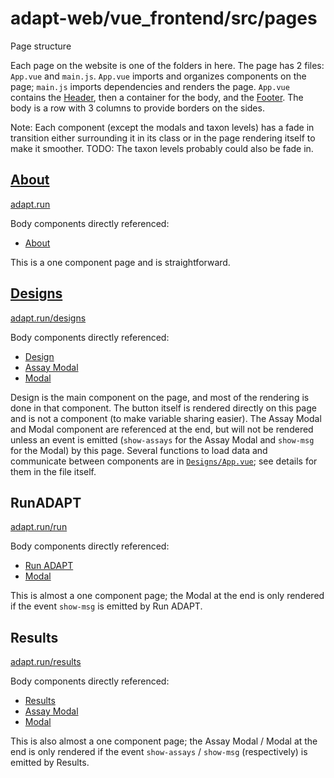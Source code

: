 # adapt-web/vue_frontend/src/pages
Page structure

Each page on the website is one of the folders in here. The page has 2 files: `App.vue` and `main.js`.
`App.vue` imports and organizes components on the page; `main.js` imports dependencies and renders the page.
`App.vue` contains the [Header](../components/README.md#header), then a container for the body, and the [Footer](../components/README.md#footer).
The body is a row with 3 columns to provide borders on the sides.

Note: Each component (except the modals and taxon levels) has a fade in transition either surrounding it in its class or in the page rendering itself to make it smoother.
TODO: The taxon levels probably could also be fade in.

## [About](About/App.vue)
[adapt.run](adapt.run)

Body components directly referenced:
 * [About](../components/README.md#about)

This is a one component page and is straightforward.

## [Designs](Designs/App.vue)
[adapt.run/designs](adapt.run/designs)

Body components directly referenced:
 * [Design](../components/README.md#modal)
 * [Assay Modal](../components/README.md#assay-modal)
 * [Modal](../components/README.md#modal)

Design is the main component on the page, and most of the rendering is done in that component.
The button itself is rendered directly on this page and is not a component (to make variable sharing easier).
The Assay Modal and Modal component are referenced at the end, but will not be rendered unless an event is emitted (`show-assays` for the Assay Modal and `show-msg` for the Modal) by this page.
Several functions to load data and communicate between components are in [`Designs/App.vue`](Designs/App.vue); see details for them in the file itself.

## RunADAPT
[adapt.run/run](adapt.run/run)

Body components directly referenced:
 * [Run ADAPT](../components/README.md#run-adapt)
 * [Modal](../components/README.md#modal)

This is almost a one component page; the Modal at the end is only rendered if the event `show-msg` is emitted by Run ADAPT.

## Results
[adapt.run/results](adapt.run/results)

Body components directly referenced:
 * [Results](../components/README.md#results)
 * [Assay Modal](../components/README.md#assay-modal)
 * [Modal](../components/README.md#modal)

This is also almost a one component page; the Assay Modal / Modal at the end is only rendered if the event `show-assays` / `show-msg` (respectively) is emitted by Results.
